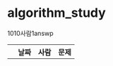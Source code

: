 # algorithm_study
<table align="center">
<td>
  <th>날짜</th>
  <th>사람</th></th>
  <th>문제</th>
  <tr>1010</tr>
  <tr>사람1</tr>
  <tr>answp</tr>
</td>
